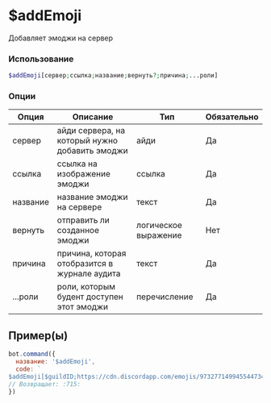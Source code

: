 # $addEmoji
Добавляет эмоджи на сервер
### Использование
```php
$addEmoji[сервер;ссылка;название;вернуть?;причина;...роли]
```

### Опции

| Опция | Описание | Тип | Обязательно |
|--------|-------------|------|----------|
| сервер | айди сервера, на который нужно добавить эмоджи | айди | Да | 
| ссылка | ссылка на изображение эмоджи | ссылка | Да | 
| название | название эмоджи на сервере | текст | Да |
| вернуть | отправить ли созданное эмоджи | логическое выражение | Нет |
| причина | причина, которая отобразится в журнале аудита | текст | Да |
| ...роли | роли, которым будент доступен этот эмоджи | перечисление | Да |
## Пример(ы)

```javascript
bot.command({
  название: '$addEmoji',
  code: `
$addEmoji[$guildID;https://cdn.discordapp.com/emojis/973277149945544734;715;yes;$userназвание;$highestrole[$guildid;$authorid]]`
// Возвращает: :715:
})
```